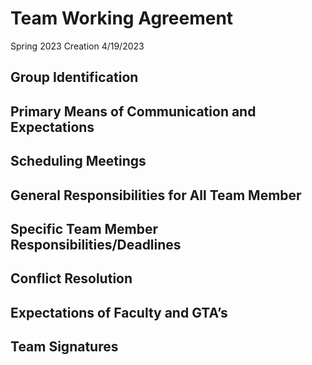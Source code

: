 # Team Working Agreement
  Spring 2023
  Creation 4/19/2023

## Group Identification

## Primary Means of Communication and Expectations

## Scheduling Meetings

## General Responsibilities for All Team Member

## Specific Team Member Responsibilities/Deadlines

## Conflict Resolution

## Expectations of Faculty and GTA’s

## Team Signatures
